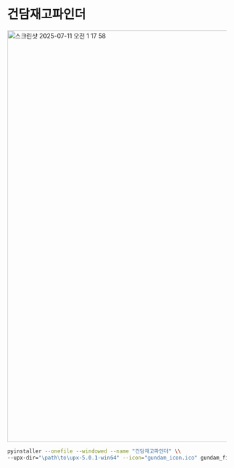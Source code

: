 # 건담재고파인더
<img width="1702" height="943" alt="스크린샷 2025-07-11 오전 1 17 58" src="https://github.com/user-attachments/assets/88097715-d851-4be8-bc33-2d4c31b11e4a" />

```bash
pyinstaller --onefile --windowed --name "건담재고파인더" \\
--upx-dir="\path\to\upx-5.0.1-win64" --icon="gundam_icon.ico" gundam_finder.py
```
